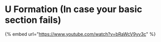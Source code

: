 # U Formation \(In case your basic section fails\)



{% embed url="https://www.youtube.com/watch?v=bRaWcV9yv3c" %}




